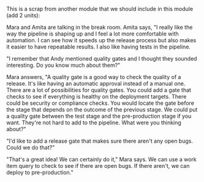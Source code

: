 This is a scrap from another module that we should include in this module (add 2 units):

Mara and Amita are talking in the break room. Amita says, "I really like the way the pipeline is shaping up and I feel a lot more comfortable with automation. I can see how it speeds up the release process but also makes it easier to have repeatable results. I also like having tests in the pipeline. 

"I remember that Andy mentioned quality gates and I thought they sounded interesting. Do you know much about them?"

Mara answers, "A quality gate is a good way to check the quality of a release. It's like having an automatic approval instead of a manual one. There are a lot of possibilities for quality gates. You could add a gate that checks to see if everything is healthy on the deployment targets. There could be security or compliance checks. You would locate the gate before the stage that depends on the outcome of the previous stage. We could put a quality gate between the test stage and the pre-production stage if you want. They're not hard to add to the pipeline. What were you thinking about?"

"I'd like to add a release gate that makes sure there aren't any open bugs. Could we do that?"

"That's a great idea! We can certainly do it," Mara says. We can use a work item query to check to see if there are open bugs. If there aren't, we can deploy to pre-production."